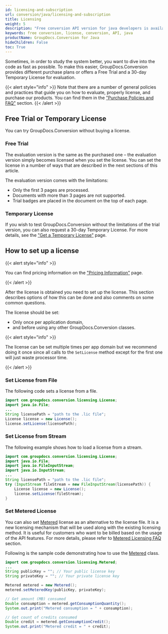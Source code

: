 ```yaml
---
id: licensing-and-subscription
url: conversion/java/licensing-and-subscription
title: Licensing
weight: 5
description: "Free conversion API version for java developers is available to evaluate the API which will be similar to licensed version but with few limitations."
keywords: free conversion, license, conversion, API, java
productName: GroupDocs.Conversion for Java
hideChildren: False
toc: True
---
```


Sometimes, in order to study the system better, you want to dive into the code as fast as possible. To make this easier, GroupDocs.Conversion provides different purchase plans or offers a Free Trial and a 30-day Temporary License for evaluation.

{{< alert style="info" >}}
Note that there are a number of general policies and practices that guide you on how to evaluate, properly license, and purchase our products. You can find them in the ["Purchase Policies and FAQ"](https://purchase.groupdocs.com/policies) section.
{{< /alert >}}

## Free Trial or Temporary License

You can try GroupDocs.Conversion without buying a license.

### Free Trial

The evaluation version is the same as the purchased one – the evaluation version simply becomes licensed when you set the license. You can set the license in a number of ways that are described in the next sections of this article.

The evaluation version comes with the limitations:

* Only the first 3 pages are processed.
* Documents with more than 3 pages are not supported.
* Trial badges are placed in the document on the top of each page.
  
### Temporary License

If you wish to test GroupDocs.Conversion without the limitations of the trial version, you can also request a 30-day Temporary License. For more details, see the ["Get a Temporary License"](https://purchase.groupdocs.com/temporary-license) page.

## How to set up a license

{{< alert style="info" >}}

You can find pricing information on the ["Pricing Information"](https://purchase.groupdocs.com/pricing/conversion/net) page.

{{< /alert >}}

After the license is obtained you need to set up the license. This section describes options of how this can be done and also comments on some common questions.

The license should be set:

- Only once per application domain,
- and before using any other GroupDocs.Conversion classes.

{{< alert style="info" >}}

The license can be set multiple times per app domain but we recommend doing it once since all calls to the `SetLicense` method except for the first one will just waste processor time.

{{< /alert >}}

### Set License from File

The following code sets a license from a file.

```java
import com.groupdocs.conversion.licensing.License;
import java.io.File;
...
String licensePath = "path to the .lic file";
License license = new License();
license.setLicense(licensePath);
```

### Set License from Stream

The following example shows how to load a license from a stream.

```java
import com.groupdocs.conversion.licensing.License;
import java.io.File;
import java.io.FileInputStream;
import java.io.InputStream;
...
String licensePath = "path to the .lic file";
try (InputStream fileStream = new FileInputStream(licensePath)) {
    License license = new License();
    license.setLicense(fileStream);
}
```
<!--
{{< alert style="info" >}}Calling the [License](https://reference.groupdocs.com/conversion/java/com.groupdocs.conversion.licensing/License).[setLicense](https://reference.groupdocs.com/conversion/java/com.groupdocs.conversion.licensing/License#setLicense(java.lang.String)) method multiple times is not harmful but simply wastes processor time. If you are developing a Windows Forms or console application, call the `License.SetLicense` method in your startup code, before using the `GroupDocs.conversion` classes.  
When developing an ASP.NET application, you can call the `License.SetLicense` method from the `Global.asax.cs` or the `Global.asax.vb` file in the `Application\_Start` protected method. It is called once when the application starts.  

Do not call the [License](https://reference.groupdocs.com/conversion/java/com.groupdocs.conversion.licensing/License).[setLicense](https://reference.groupdocs.com/conversion/java/com.groupdocs.conversion.licensing/License#setLicense(java.lang.String)) method from within the `Page\_Load` methods since it means the license will be loaded every time a web page is loaded.
{{< /alert >}}
-->
### Set Metered License

You can also set [Metered](https://reference.groupdocs.com/conversion/java/com.groupdocs.conversion.licensing/Metered) license as an alternative to the license file. It is a new licensing mechanism that will be used along with the existing licensing method. It is useful for customers who want to be billed based on the usage of the API features. For more details, please refer to [Metered Licensing FAQ](https://purchase.groupdocs.com/faqs/licensing/metered) section.

<!--
Here are the simple steps to use the `Metered` class.

1. Create an instance of [Metered](https://reference.groupdocs.com/conversion/java/com.groupdocs.conversion.licensing/Metered) class.
2. Pass public & private keys to the [setMeteredKey](https://reference.groupdocs.com/conversion/java/com.groupdocs.conversion.licensing/Metered#setMeteredKey(java.lang.String,%20java.lang.String)) method.
3. Do processing (perform the task).
4. Call the [getConsumptionQuantity](https://reference.groupdocs.com/conversion/java/com.groupdocs.conversion.licensing/Metered#getConsumptionQuantity()) method of the `Metered` class.
5. It will return the amount/quantity of API requests that you have consumed so far.
6. Call the [getConsumptionCredit](https://reference.groupdocs.com/conversion/java/com.groupdocs.conversion.licensing/Metered#getConsumptionCredit()) method of the [Metered](https://reference.groupdocs.com/conversion/java/com.groupdocs.conversion.licensing/Metered) class.
7. It will return the credit that you have consumed so far.
-->

Following is the sample code demonstrating how to use the [Metered](https://reference.groupdocs.com/conversion/java/com.groupdocs.conversion.licensing/Metered) class.

```java
import com.groupdocs.conversion.licensing.Metered;
...
String publicKey = ""; // Your public license key
String privateKey = ""; // Your private license key

Metered metered = new Metered();
metered.setMeteredKey(publicKey, privateKey);

// Get amount (MB) consumed
Double consumption = metered.getConsumptionQuantity();
System.out.print("Metered consumption = " + consumption);

// Get count of credits consumed
Double credit = metered.getConsumptionCredit();
System.out.print("Metered credit = " + credit);
```
